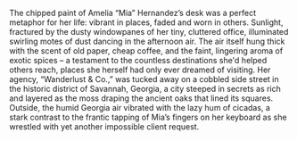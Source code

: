 The chipped paint of Amelia “Mia” Hernandez’s desk was a perfect metaphor for her life: vibrant in places, faded and worn in others.  Sunlight, fractured by the dusty windowpanes of her tiny, cluttered office, illuminated swirling motes of dust dancing in the afternoon air.  The air itself hung thick with the scent of old paper, cheap coffee, and the faint, lingering aroma of exotic spices – a testament to the countless destinations she'd helped others reach, places she herself had only ever dreamed of visiting.  Her agency, “Wanderlust & Co.,” was tucked away on a cobbled side street in the historic district of Savannah, Georgia, a city steeped in secrets as rich and layered as the moss draping the ancient oaks that lined its squares.  Outside, the humid Georgia air vibrated with the lazy hum of cicadas, a stark contrast to the frantic tapping of Mia’s fingers on her keyboard as she wrestled with yet another impossible client request.
